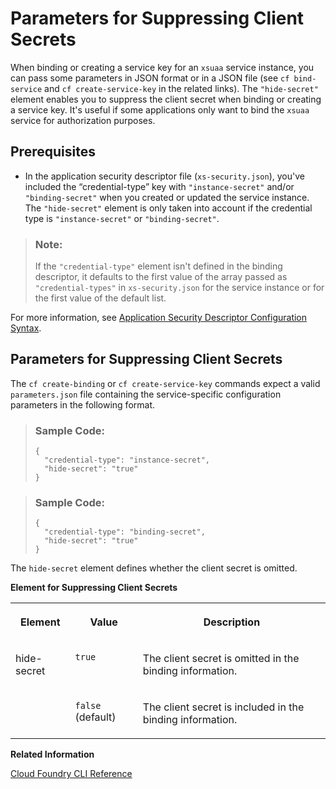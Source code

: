 <!-- loio974ac87d61ee4a9ca490208cfabfccaf -->

# Parameters for Suppressing Client Secrets

When binding or creating a service key for an `xsuaa` service instance, you can pass some parameters in JSON format or in a JSON file \(see `cf bind-service` and `cf create-service-key` in the related links\). The `"hide-secret"` element enables you to suppress the client secret when binding or creating a service key. It's useful if some applications only want to bind the `xsuaa` service for authorization purposes.



<a name="loio974ac87d61ee4a9ca490208cfabfccaf__section_cr1_hhs_hsb"/>

## Prerequisites

-   In the application security descriptor file \(`xs-security.json`\), you've included the “credential-type” key with `"instance-secret"` and/or `"binding-secret"` when you created or updated the service instance. The `"hide-secret"` element is only taken into account if the credential type is `"instance-secret"` or `"binding-secret"`.


> ### Note:  
> If the `"credential-type"` element isn't defined in the binding descriptor, it defaults to the first value of the array passed as `"credential-types"` in `xs-security.json` for the service instance or for the first value of the default list.

For more information, see [Application Security Descriptor Configuration Syntax](../30-development/application-security-descriptor-configuration-syntax-517895a.md).



<a name="loio974ac87d61ee4a9ca490208cfabfccaf__section_sc5_23s_hsb"/>

## Parameters for Suppressing Client Secrets

The `cf create-binding` or `cf create-service-key` commands expect a valid `parameters.json` file containing the service-specific configuration parameters in the following format.

> ### Sample Code:  
> ```
> {
>   "credential-type": "instance-secret",
>   "hide-secret": "true"
> }
> ```

> ### Sample Code:  
> ```
> {
>   "credential-type": "binding-secret",
>   "hide-secret": "true"
> }
> ```

The `hide-secret` element defines whether the client secret is omitted.

**Element for Suppressing Client Secrets**


<table>
<tr>
<th valign="top">

Element

</th>
<th valign="top">

Value

</th>
<th valign="top">

Description

</th>
</tr>
<tr>
<td valign="top" rowspan="2">

hide-secret

</td>
<td valign="top">

`true` 

</td>
<td valign="top">

The client secret is omitted in the binding information.

</td>
</tr>
<tr>
<td valign="top">

`false` \(default\)

</td>
<td valign="top">

The client secret is included in the binding information.

</td>
</tr>
</table>

**Related Information**  


[Cloud Foundry CLI Reference](https://cli.cloudfoundry.org/en-US/)

